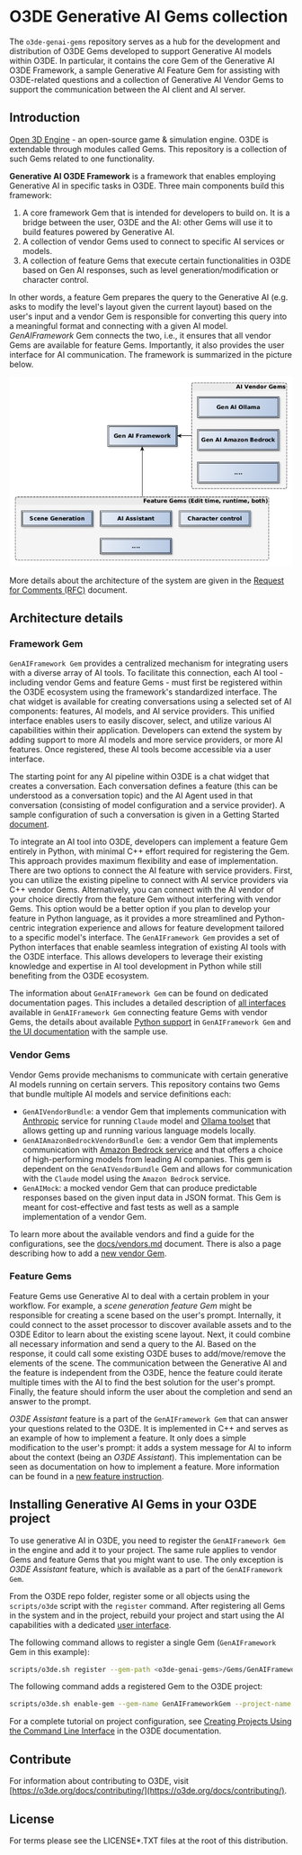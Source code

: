 # O3DE Generative AI Gems collection

The `o3de-genai-gems` repository serves as a hub for the development and distribution of O3DE Gems developed to support Generative AI models within O3DE. In particular, it contains the core Gem of the Generative AI O3DE Framework, a sample Generative AI Feature Gem for assisting with O3DE-related questions and a collection of Generative AI Vendor Gems to support the communication between the AI client and AI server.

## Introduction

[Open 3D Engine](https:://o3de.org) - an open-source game & simulation engine. O3DE is extendable through modules called Gems. This repository is a collection of such Gems related to one functionality.

**Generative AI O3DE Framework** is a framework that enables employing Generative AI in specific tasks in O3DE. Three main components build this framework:
1. A core framework Gem that is intended for developers to build on. It is a bridge between the user, O3DE and the AI: other Gems will use it to build features powered by Generative AI.
2. A collection of vendor Gems used to connect to specific AI services or models.
3. A collection of feature Gems that execute certain functionalities in O3DE based on Gen AI responses, such as level generation/modification or character control.

In other words, a feature Gem prepares the query to the Generative AI (e.g. asks to modify the level's layout given the current layout) based on the user's input and a vendor Gem is responsible for converting this query into a meaningful format and connecting with a given AI model. _GenAIFramework_ Gem connects the two, i.e., it ensures that all vendor Gems are available for feature Gems. Importantly, it also provides the user interface for AI communication. The framework is summarized in the picture below.

![Framework Design](docs/images/GenAIFramework.png)

More details about the architecture of the system are given in the [Request for Comments (RFC)](https://github.com/o3de/sig-simulation/issues/87) document.

## Architecture details

### Framework Gem
`GenAIFramework Gem` provides a centralized mechanism for integrating users with a diverse array of AI tools. To facilitate this connection, each AI tool - including vendor Gems and feature Gems - must first be registered within the O3DE ecosystem using the framework's standardized interface. The chat widget is available for creating conversations using a selected set of AI components: features, AI models, and AI service providers. This unified interface enables users to easily discover, select, and utilize various AI capabilities within their application. Developers can extend the system by adding support to more AI models and more service providers, or more AI features. Once registered, these AI tools become accessible via a user interface. 

The starting point for any AI pipeline within O3DE is a chat widget that creates a conversation. Each conversation defines a feature (this can be understood as a conversation topic) and the AI Agent used in that conversation (consisting of model configuration and a service provider). A sample configuration of such a conversation is given in a Getting Started [document](./docs/gettingStarted.md).

To integrate an AI tool into O3DE, developers can implement a feature Gem entirely in Python, with minimal C++ effort required for registering the Gem. This approach provides maximum flexibility and ease of implementation. There are two options to connect the AI feature with service providers. First, you can utilize the existing pipeline to connect with AI service providers via C++ vendor Gems. Alternatively, you can connect with the AI vendor of your choice directly from the feature Gem without interfering with vendor Gems. This option would be a better option if you plan to develop your feature in Python language, as it provides a more streamlined and Python-centric integration experience and allows for feature development tailored to a specific model's interface. The `GenAIFramework Gem` provides a set of Python interfaces that enable seamless integration of existing AI tools with the O3DE interface. This allows developers to leverage their existing knowledge and expertise in AI tool development in Python while still benefiting from the O3DE ecosystem. 

The information about `GenAIFramework Gem` can be found on dedicated documentation pages. This includes a detailed description of [all interfaces](./docs/interfaces.md) available in `GenAIFramework Gem` connecting feature Gems with vendor Gems, the details about available [Python support](./docs/python.md) in `GenAIFramework Gem` and [the UI documentation](./docs/ui.md) with the sample use.

### Vendor Gems
Vendor Gems provide mechanisms to communicate with certain generative AI models running on certain servers. This repository contains two Gems that bundle multiple AI models and service definitions each:
- `GenAIVendorBundle`: a vendor Gem that implements communication with [Anthropic](https://docs.anthropic.com/en/docs/welcome) service for running `Claude` model and [Ollama toolset](https://github.com/ollama/ollama) that allows getting up and running various language models locally.
- `GenAIAmazonBedrockVendorBundle Gem`: a vendor Gem that implements communication with [Amazon Bedrock service](https://aws.amazon.com/bedrock/) and that offers a choice of high-performing models from leading AI companies. This gem is dependent on the `GenAIVendorBundle` Gem and allows for communication with the `Claude` model using the `Amazon Bedrock` service.
- `GenAIMock`: a mocked vendor Gem that can produce predictable responses based on the given input data in JSON format. This Gem is meant for cost-effective and fast tests as well as a sample implementation of a vendor Gem.

To learn more about the available vendors and find a guide for the configurations, see the [docs/vendors.md](./docs/vendors.md) document. There is also a page describing how to add a [new vendor Gem](./docs/newVendor.md). 

### Feature Gems
Feature Gems use Generative AI to deal with a certain problem in your workflow. For example, a _scene generation feature Gem_ might be responsible for creating a scene based on the user's prompt. Internally, it could connect to the asset processor to discover available assets and to the O3DE Editor to learn about the existing scene layout. Next, it could combine all necessary information and send a query to the AI. Based on the response, it could call some existing O3DE buses to add/move/remove the elements of the scene. The communication between the Generative AI and the feature is independent from the O3DE, hence the feature could iterate multiple times with the AI to find the best solution for the user's prompt. Finally, the feature should inform the user about the completion and send an answer to the prompt.

_O3DE Assistant_ feature is a part of the `GenAIFramework Gem` that can answer your questions related to the O3DE. It is implemented in C++ and serves as an example of how to implement a feature. It only does a simple modification to the user's prompt: it adds a system message for AI to inform about the context (being an _O3DE Assistant_). This implementation can be seen as documentation on how to implement a feature. More information can be found in a [new feature instruction](./docs/newFeature.md).

## Installing Generative AI Gems in your O3DE project

To use generative AI in O3DE, you need to register the `GenAIFramework Gem` in the engine and add it to your project. The same rule applies to vendor Gems and feature Gems that you might want to use. The only exception is _O3DE Assistant_ feature, which is available as a part of the `GenAIFramework Gem`. 

From the O3DE repo folder, register some or all objects using the `scripts/o3de` script with the `register` command. After registering all Gems in the system and in the project, rebuild your project and start using the AI capabilities with a dedicated [user interface](./docs/ui.md).

The following command allows to register a single Gem (`GenAIFramework` Gem in this example):
```bash
scripts/o3de.sh register --gem-path <o3de-genai-gems>/Gems/GenAIFramework
```
The following command adds a registered Gem to the O3DE project:
```bash
scripts/o3de.sh enable-gem --gem-name GenAIFrameworkGem --project-name <project name>
```

For a complete tutorial on project configuration, see [Creating Projects Using the Command Line Interface](https://o3de.org/docs/welcome-guide/create/creating-projects-using-cli/) in the O3DE documentation.

## Contribute
For information about contributing to O3DE, visit [https://o3de.org/docs/contributing/](https://o3de.org/docs/contributing/).

## License
For terms please see the LICENSE*.TXT files at the root of this distribution.
